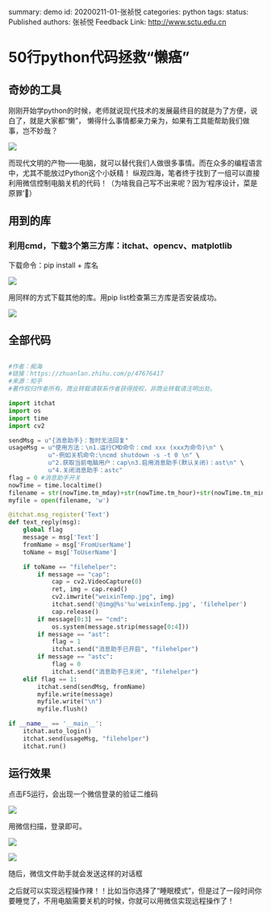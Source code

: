 summary: demo
id: 20200211-01-张祯悦
categories: python
tags: 
status: Published 
authors: 张祯悦
Feedback Link: http://www.sctu.edu.cn

# 50行python代码拯救“懒癌”

## 奇妙的工具

刚刚开始学python的时候，老师就说现代技术的发展最终目的就是为了方便，说白了，就是大家都“懒”， 懒得什么事情都亲力亲为，如果有工具能帮助我们做事，岂不妙哉？

![](assets/20200211-01-张祯悦-01.png)

而现代文明的产物——电脑，就可以替代我们人做很多事情。而在众多的编程语言中，尤其不能放过Python这个小妖精！
纵观四海，笔者终于找到了一组可以直接利用微信控制电脑关机的代码！（为啥我自己写不出来呢？因为‘程序设计，菜是原罪’🐶）

## 用到的库

### 利用cmd，下载3个第三方库：itchat、opencv、matplotlib

下载命令：pip install + 库名

![](assets/20200211-01-张祯悦-02.png)

用同样的方式下载其他的库。用pip list检查第三方库是否安装成功。

![](assets/20200211-01-张祯悦-03.png)

## 全部代码 

``` python

#作者：痴海
#链接：https://zhuanlan.zhihu.com/p/47676417
#来源：知乎
#著作权归作者所有。商业转载请联系作者获得授权，非商业转载请注明出处。

import itchat
import os
import time
import cv2

sendMsg = u"{消息助手}：暂时无法回复"
usageMsg = u"使用方法：\n1.运行CMD命令：cmd xxx (xxx为命令)\n" \
           u"-例如关机命令:\ncmd shutdown -s -t 0 \n" \
           u"2.获取当前电脑用户：cap\n3.启用消息助手(默认关闭)：ast\n" \
           u"4.关闭消息助手：astc"
flag = 0 #消息助手开关
nowTime = time.localtime()
filename = str(nowTime.tm_mday)+str(nowTime.tm_hour)+str(nowTime.tm_min)+str(nowTime.tm_sec)+".txt"
myfile = open(filename, 'w')

@itchat.msg_register('Text')
def text_reply(msg):
    global flag
    message = msg['Text']
    fromName = msg['FromUserName']
    toName = msg['ToUserName']

    if toName == "filehelper":
        if message == "cap":
            cap = cv2.VideoCapture(0)
            ret, img = cap.read()
            cv2.imwrite("weixinTemp.jpg", img)
            itchat.send('@img@%s'%u'weixinTemp.jpg', 'filehelper')
            cap.release()
        if message[0:3] == "cmd":
            os.system(message.strip(message[0:4]))
        if message == "ast":
            flag = 1
            itchat.send("消息助手已开启", "filehelper")
        if message == "astc":
            flag = 0
            itchat.send("消息助手已关闭", "filehelper")
    elif flag == 1:
        itchat.send(sendMsg, fromName)
        myfile.write(message)
        myfile.write("\n")
        myfile.flush()

if __name__ == '__main__':
    itchat.auto_login()
    itchat.send(usageMsg, "filehelper")
    itchat.run()


```
## 运行效果

点击F5运行，会出现一个微信登录的验证二维码

![](assets/20200211-01-张祯悦-04.png)

用微信扫描，登录即可。

![](assets/20200211-01-张祯悦-05.png)

![](assets/20200211-01-张祯悦-06.png)

随后，微信文件助手就会发送这样的对话框

之后就可以实现远程操作辣！！比如当你选择了“睡眠模式”，但是过了一段时间你要睡觉了，不用电脑需要关机的时候，你就可以用微信实现远程操作了！
